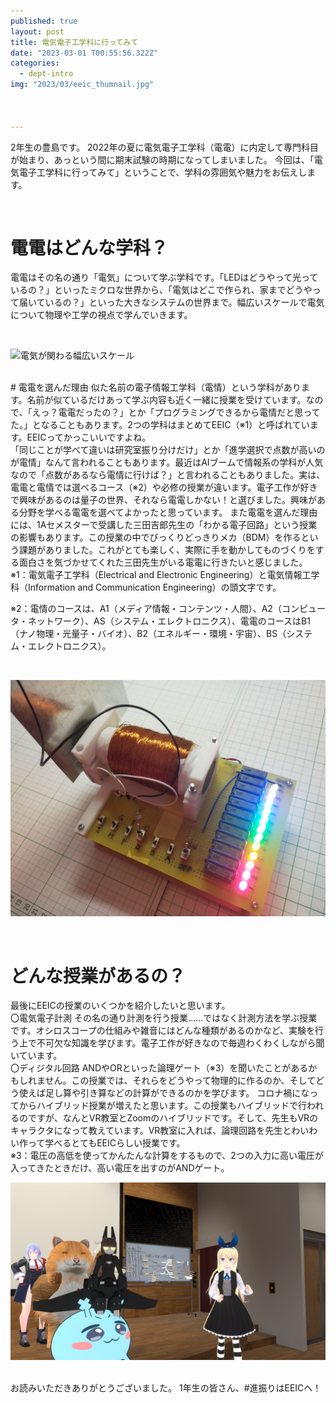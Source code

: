 ```yaml
---
published: true
layout: post
title: 電気電子工学科に行ってみて
date: "2023-03-01 T00:55:56.322Z"
categories:
  - dept-intro
img: "2023/03/eeic_thumnail.jpg"



---
```

2年生の豊島です。
2022年の夏に電気電子工学科（電電）に内定して専門科目が始まり、あっという間に期末試験の時期になってしまいました。
今回は、「電気電子工学科に行ってみて」ということで、学科の雰囲気や魅力をお伝えします。

<br>

# 電電はどんな学科？
電電はその名の通り「電気」について学ぶ学科です。「LEDはどうやって光っているの？」といったミクロな世界から、「電気はどこで作られ、家までどうやって届いているの？」といった大きなシステムの世界まで。幅広いスケールで電気について物理や工学の視点で学んでいきます。


<br>

![電気が関わる幅広いスケール](/assets/images/2023/03/電気が関わる幅広いスケール.png)


<br>
# 電電を選んだ理由
似た名前の電子情報工学科（電情）という学科があります。名前が似ているだけあって学ぶ内容も近く一緒に授業を受けています。なので、「えっ？電電だったの？」とか「プログラミングできるから電情だと思ってた。」となることもあります。2つの学科はまとめてEEIC（※1）と呼ばれています。EEICってかっこいいですよね。
<br>
「同じことが学べて違いは研究室振り分けだけ」とか「進学選択で点数が高いのが電情」なんて言われることもあります。最近はAIブームで情報系の学科が人気なので「点数があるなら電情に行けば？」と言われることもありました。実は、電電と電情では選べるコース（※2）や必修の授業が違います。電子工作が好きで興味があるのは量子の世界、それなら電電しかない！と選びました。興味がある分野を学べる電電を選べてよかったと思っています。
また電電を選んだ理由には、1Aセメスターで受講した三田吉郎先生の「わかる電子回路」という授業の影響もあります。この授業の中でびっくりどっきりメカ（BDM）を作るという課題がありました。これがとても楽しく、実際に手を動かしてものづくりをする面白さを気づかせてくれた三田先生がいる電電に行きたいと感じました。
<br>
※1：電気電子工学科（Electrical and Electronic Engineering）と電気情報工学科（Information and Communication Engineering）の頭文字です。

※2：電情のコースは、A1（メディア情報・コンテンツ・人間）、A2（コンピュータ・ネットワーク）、AS（システム・エレクトロニクス）、電電のコースはB1（ナノ物理・光量子・バイオ）、B2（エネルギー・環境・宇宙）、BS（システム・エレクトロニクス）。

<br>

![課題で作成したBDM（自作のリレーと市販のリレーを組み合わせた発振器）](/assets/images/2023/03/授業で作成したBDM.jpg)



<br>

# どんな授業があるの？

最後にEEICの授業のいくつかを紹介したいと思います。
<br>
〇電気電子計測
その名の通り計測を行う授業……ではなく計測方法を学ぶ授業です。オシロスコープの仕組みや雑音にはどんな種類があるのかなど、実験を行う上で不可欠な知識を学びます。電子工作が好きなので毎週わくわくしながら聞いています。
<br>
〇ディジタル回路
ANDやORといった論理ゲート（※3）を聞いたことがあるかもしれません。この授業では、それらをどうやって物理的に作るのか、そしてどう使えば足し算や引き算などの計算ができるのかを学びます。
コロナ禍になってからハイブリッド授業が増えたと思います。この授業もハイブリッドで行われるのですが、なんとVR教室とZoomのハイブリッドです。そして、先生もVRのキャラクタになって教えています。VR教室に入れば、論理回路を先生とわいわい作って学べるとてもEEICらしい授業です。
<br>
※3：電圧の高低を使ってかんたんな計算をするもので、2つの入力に高い電圧が入ってきたときだけ、高い電圧を出すのがANDゲート。
<br>

![ディジタル回路の授業風景](/assets/images/2023/03/ディジタル回路の授業風景.png)

<br>
お読みいただきありがとうございました。
1年生の皆さん、#進振りはEEICへ！


